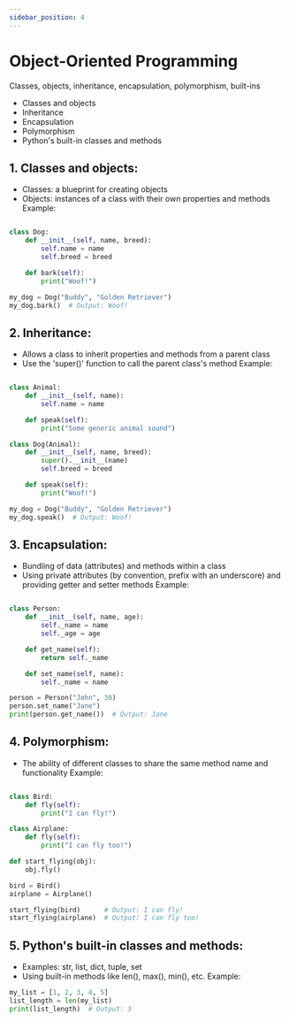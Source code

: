 ```yaml
---
sidebar_position: 4
---
```


# Object-Oriented Programming

Classes, objects, inheritance, encapsulation, polymorphism, built-ins

- Classes and objects
- Inheritance
- Encapsulation
- Polymorphism
- Python's built-in classes and methods

## 1. Classes and objects:

- Classes: a blueprint for creating objects
- Objects: instances of a class with their own properties and methods
  Example:

```python

class Dog:
    def __init__(self, name, breed):
        self.name = name
        self.breed = breed

    def bark(self):
        print("Woof!")

my_dog = Dog("Buddy", "Golden Retriever")
my_dog.bark()  # Output: Woof!
```

## 2. Inheritance:

- Allows a class to inherit properties and methods from a parent class
- Use the 'super()' function to call the parent class's method
  Example:

```python

class Animal:
    def __init__(self, name):
        self.name = name

    def speak(self):
        print("Some generic animal sound")

class Dog(Animal):
    def __init__(self, name, breed):
        super().__init__(name)
        self.breed = breed

    def speak(self):
        print("Woof!")

my_dog = Dog("Buddy", "Golden Retriever")
my_dog.speak()  # Output: Woof!
```

## 3. Encapsulation:

- Bundling of data (attributes) and methods within a class
- Using private attributes (by convention, prefix with an underscore) and providing getter and setter methods
  Example:

```python

class Person:
    def __init__(self, name, age):
        self._name = name
        self._age = age

    def get_name(self):
        return self._name

    def set_name(self, name):
        self._name = name

person = Person("John", 30)
person.set_name("Jane")
print(person.get_name())  # Output: Jane
```

## 4. Polymorphism:

- The ability of different classes to share the same method name and functionality
  Example:

```python

class Bird:
    def fly(self):
        print("I can fly!")

class Airplane:
    def fly(self):
        print("I can fly too!")

def start_flying(obj):
    obj.fly()

bird = Bird()
airplane = Airplane()

start_flying(bird)      # Output: I can fly!
start_flying(airplane)  # Output: I can fly too!
```

## 5. Python's built-in classes and methods:

- Examples: str, list, dict, tuple, set
- Using built-in methods like len(), max(), min(), etc.
  Example:

```python
my_list = [1, 2, 3, 4, 5]
list_length = len(my_list)
print(list_length)  # Output: 5
```
